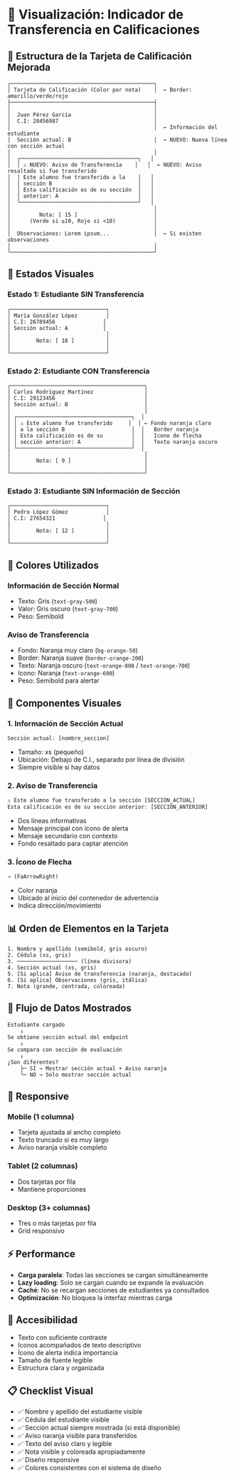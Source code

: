 # 📱 Visualización: Indicador de Transferencia en Calificaciones

## 🎨 Estructura de la Tarjeta de Calificación Mejorada

```
┌─────────────────────────────────────────────┐
│ Tarjeta de Calificación (Color por nota)    │  ← Border: amarillo/verde/rojo
├─────────────────────────────────────────────┤
│                                             │
│  Juan Pérez García                          │
│  C.I: 28456987                              │
│                                             │  ← Información del estudiante
│  Sección actual: B                          │  ← NUEVO: Nueva línea con sección actual
│                                             │
│  ┌─────────────────────────────────────┐   │
│  │ ⚠️ NUEVO: Aviso de Transferencia    │   │  ← NUEVO: Aviso resaltado si fue transferido
│  │ Este alumno fue transferido a la    │   │
│  │ sección B                           │   │
│  │ Esta calificación es de su sección  │   │
│  │ anterior: A                         │   │
│  └─────────────────────────────────────┘   │
│                                             │
│         Nota: [ 15 ]                        │
│      (Verde si ≥10, Rojo si <10)            │
│                                             │
│  Observaciones: Lorem ipsum...              │  ← Si existen observaciones
│                                             │
└─────────────────────────────────────────────┘
```

## 🎯 Estados Visuales

### Estado 1: Estudiante SIN Transferencia
```
┌──────────────────────────────┐
│ María González López         │
│ C.I: 26789456               │
│ Sección actual: A           │
│                              │
│        Nota: [ 18 ]          │
│                              │
└──────────────────────────────┘
```

### Estado 2: Estudiante CON Transferencia
```
┌──────────────────────────────────────────┐
│ Carlos Rodríguez Martínez                │
│ C.I: 29123456                            │
│ Sección actual: B                        │
│                                          │
│ ┌────────────────────────────────────┐  │
│ │ ⚠️ Este alumno fue transferido     │  │ ← Fondo naranja claro
│ │ a la sección B                     │  │   Border naranja
│ │ Esta calificación es de su         │  │   Icono de flecha
│ │ sección anterior: A                │  │   Texto naranja oscuro
│ └────────────────────────────────────┘  │
│                                          │
│        Nota: [ 9 ]                       │
│                                          │
└──────────────────────────────────────────┘
```

### Estado 3: Estudiante SIN Información de Sección
```
┌──────────────────────────────┐
│ Pedro López Gómez            │
│ C.I: 27654321               │
│                              │
│        Nota: [ 12 ]          │
│                              │
└──────────────────────────────┘
```

## 🎨 Colores Utilizados

### Información de Sección Normal
- Texto: Gris (`text-gray-500`)
- Valor: Gris oscuro (`text-gray-700`)
- Peso: Semibold

### Aviso de Transferencia
- Fondo: Naranja muy claro (`bg-orange-50`)
- Border: Naranja suave (`border-orange-200`)
- Texto: Naranja oscuro (`text-orange-800` / `text-orange-700`)
- Icono: Naranja (`text-orange-600`)
- Peso: Semibold para alertar

## 📍 Componentes Visuales

### 1. Información de Sección Actual
```jsx
Sección actual: [nombre_seccion]
```
- Tamaño: xs (pequeño)
- Ubicación: Debajo de C.I., separado por línea de división
- Siempre visible si hay datos

### 2. Aviso de Transferencia
```jsx
⚠️ Este alumno fue transferido a la sección [SECCIÓN_ACTUAL]
Esta calificación es de su sección anterior: [SECCIÓN_ANTERIOR]
```
- Dos líneas informativas
- Mensaje principal con ícono de alerta
- Mensaje secundario con contexto
- Fondo resaltado para captar atención

### 3. Ícono de Flecha
```jsx
→ (FaArrowRight)
```
- Color naranja
- Ubicado al inicio del contenedor de advertencia
- Indica dirección/movimiento

## 📊 Orden de Elementos en la Tarjeta

```
1. Nombre y apellido (semibold, gris oscuro)
2. Cédula (xs, gris)
3. ─────────────────── (línea divisora)
4. Sección actual (xs, gris)
5. [Si aplica] Aviso de transferencia (naranja, destacado)
6. [Si aplica] Observaciones (gris, itálica)
7. Nota (grande, centrada, coloreada)
```

## 🔄 Flujo de Datos Mostrados

```
Estudiante cargado
    ↓
Se obtiene sección actual del endpoint
    ↓
Se compara con sección de evaluación
    ↓
¿Son diferentes?
    ├─ SÍ → Mostrar sección actual + Aviso naranja
    └─ NO → Solo mostrar sección actual
```

## 📱 Responsive

### Mobile (1 columna)
- Tarjeta ajustada al ancho completo
- Texto truncado si es muy largo
- Aviso naranja visible completo

### Tablet (2 columnas)
- Dos tarjetas por fila
- Mantiene proporciones

### Desktop (3+ columnas)
- Tres o más tarjetas por fila
- Grid responsivo

## ⚡ Performance

- **Carga paralela**: Todas las secciones se cargan simultáneamente
- **Lazy loading**: Solo se cargan cuando se expande la evaluación
- **Caché**: No se recargan secciones de estudiantes ya consultados
- **Optimización**: No bloquea la interfaz mientras carga

## 🎯 Accesibilidad

- Texto con suficiente contraste
- Iconos acompañados de texto descriptivo
- Ícono de alerta indica importancia
- Tamaño de fuente legible
- Estructura clara y organizada

## 📋 Checklist Visual

- ✅ Nombre y apellido del estudiante visible
- ✅ Cédula del estudiante visible
- ✅ Sección actual siempre mostrada (si está disponible)
- ✅ Aviso naranja visible para transferidos
- ✅ Texto del aviso claro y legible
- ✅ Nota visible y coloreada apropiadamente
- ✅ Diseño responsive
- ✅ Colores consistentes con el sistema de diseño